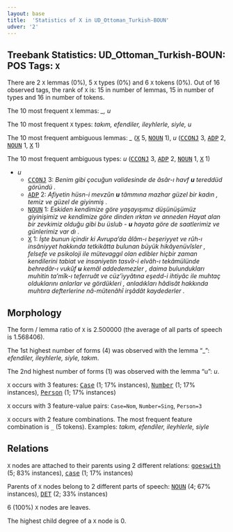 ```yaml
---
layout: base
title:  'Statistics of X in UD_Ottoman_Turkish-BOUN'
udver: '2'
---
```


## Treebank Statistics: UD_Ottoman_Turkish-BOUN: POS Tags: `X`

There are 2 `X` lemmas (0%), 5 `X` types (0%) and 6 `X` tokens (0%).
Out of 16 observed tags, the rank of `X` is: 15 in number of lemmas, 15 in number of types and 16 in number of tokens.

The 10 most frequent `X` lemmas: <em>_, u</em>

The 10 most frequent `X` types:  <em>takım, efendiler, ileyhlerle, siyle, u</em>

The 10 most frequent ambiguous lemmas: <em>_</em> (<tt><a href="ota_boun-pos-X.html">X</a></tt> 5, <tt><a href="ota_boun-pos-NOUN.html">NOUN</a></tt> 1), <em>u</em> (<tt><a href="ota_boun-pos-CCONJ.html">CCONJ</a></tt> 3, <tt><a href="ota_boun-pos-ADP.html">ADP</a></tt> 2, <tt><a href="ota_boun-pos-NOUN.html">NOUN</a></tt> 1, <tt><a href="ota_boun-pos-X.html">X</a></tt> 1)

The 10 most frequent ambiguous types:  <em>u</em> (<tt><a href="ota_boun-pos-CCONJ.html">CCONJ</a></tt> 3, <tt><a href="ota_boun-pos-ADP.html">ADP</a></tt> 2, <tt><a href="ota_boun-pos-NOUN.html">NOUN</a></tt> 1, <tt><a href="ota_boun-pos-X.html">X</a></tt> 1)


* <em>u</em>
  * <tt><a href="ota_boun-pos-CCONJ.html">CCONJ</a></tt> 3: <em>Benim gibi çocuğun validesinde de âsâr-ı havf <b>u</b> tereddüd göründü .</em>
  * <tt><a href="ota_boun-pos-ADP.html">ADP</a></tt> 2: <em>Afiyetin hüsn-i mevzûn <b>u</b> tâmmına mazhar güzel bir kadın , temiz ve güzel de giyinmiş .</em>
  * <tt><a href="ota_boun-pos-NOUN.html">NOUN</a></tt> 1: <em>Eskiden kendimize göre yaşayışımız düşünüşümüz giyinişimiz ve kendimize göre dinden ırktan ve anneden Hayat alan bir zevkimiz olduğu gibi bu üslub - <b>u</b> hayata göre de saatlerimiz ve günlerimiz var dı .</em>
  * <tt><a href="ota_boun-pos-X.html">X</a></tt> 1: <em>İşte bunun içindir ki Avrupa’da âlâm-ı beşeriyyet ve rûh-ı insâniyyet hakkında tetkikâtta bulunan büyük hikâyenüvîsler , felsefe ve psikoloji ile mütevaggıl olan edibler hiçbir zaman kendilerini tabiat ve insaniyetin tasvîr-i elvâh-ı tekâmülünde behredâr-ı vukûf <b>u</b> kemâl addedemezler , daima bulundukları muhitin ta’mîk-ı teferruât ve cüz’iyyâtına eşedd-i ihtiyâc ile muhtaç olduklarını anlarlar ve gördükleri , anladıkları hâdisât hakkında muhtıra defterlerine nâ-mütenâhî irşâdât kaydederler .</em>

## Morphology

The form / lemma ratio of `X` is 2.500000 (the average of all parts of speech is 1.568406).

The 1st highest number of forms (4) was observed with the lemma “_”: <em>efendiler, ileyhlerle, siyle, takım</em>.

The 2nd highest number of forms (1) was observed with the lemma “u”: <em>u</em>.

`X` occurs with 3 features: <tt><a href="ota_boun-feat-Case.html">Case</a></tt> (1; 17% instances), <tt><a href="ota_boun-feat-Number.html">Number</a></tt> (1; 17% instances), <tt><a href="ota_boun-feat-Person.html">Person</a></tt> (1; 17% instances)

`X` occurs with 3 feature-value pairs: `Case=Nom`, `Number=Sing`, `Person=3`

`X` occurs with 2 feature combinations.
The most frequent feature combination is `_` (5 tokens).
Examples: <em>takım, efendiler, ileyhlerle, siyle</em>


## Relations

`X` nodes are attached to their parents using 2 different relations: <tt><a href="ota_boun-dep-goeswith.html">goeswith</a></tt> (5; 83% instances), <tt><a href="ota_boun-dep-case.html">case</a></tt> (1; 17% instances)

Parents of `X` nodes belong to 2 different parts of speech: <tt><a href="ota_boun-pos-NOUN.html">NOUN</a></tt> (4; 67% instances), <tt><a href="ota_boun-pos-DET.html">DET</a></tt> (2; 33% instances)

6 (100%) `X` nodes are leaves.

The highest child degree of a `X` node is 0.

